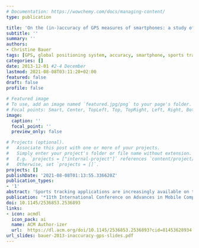 ```yaml
---
# Documentation: https://wowchemy.com/docs/managing-content/
type: publication

title: 'On the (in-)accuracy of GPS measures of smartphones: a study of running tracking applications'
subtitle: ''
summary: ''
authors:
- Christine Bauer
tags: [GPS, global positioning system, accuracy, smartphone, sports tracking, running tracking, localization, positioning, location-based system]
categories: []
date: 2013-12-01 #2-4 December
lastmod: 2021-08-08T03:11:20+02:00
featured: false
draft: false
profile: false

# Featured image
# To use, add an image named `featured.jpg/png` to your page's folder.
# Focal points: Smart, Center, TopLeft, Top, TopRight, Left, Right, BottomLeft, Bottom, BottomRight.
image:
  caption: ''
  focal_point: ''
  preview_only: false

# Projects (optional).
#   Associate this post with one or more of your projects.
#   Simply enter your project's folder or file name without extension.
#   E.g. `projects = ["internal-project"]` references `content/project/deep-learning/index.md`.
#   Otherwise, set `projects = []`.
projects: []
publishDate: '2021-08-08T01:13:55.336620Z'
publication_types:
- '1'
abstract: 'Sports tracking applications are increasingly available on the market, and research has recently picked up this topic. Tracking a user’s running track and providing feedback on the performance are among the key features of such applications. However, little attention has been paid to the accuracy of the applications’ localization measurements. In evaluating the nine currently most popular running applications, we found tremendous differences in the GPS measurements. Besides this finding, our study contributes to the scientific knowledge base by qualifying the findings of previous studies concerning accuracy with smartphones’ GPS components.'
publication: '*11th International Conference on Advances in Mobile Computing & Multimedia*'
doi: 10.1145/2536853.2536893
links: 
- icon: acmdl
  icon_pack: ai
  name: ACM Author-izer
  url:  https://dl.acm.org/doi/10.1145/2536853.2536893?cid=81453628934
url_slides: bauer-2013-inaccuracy-gps-slides.pdf
---
```


